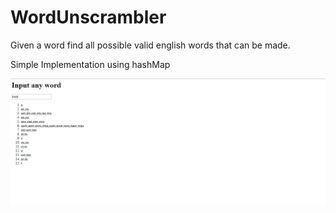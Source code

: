 # WordUnscrambler
Given a word find all possible valid english words that can be made.

Simple Implementation using hashMap

![Alt text](./sample.PNG?raw=true "Title")


